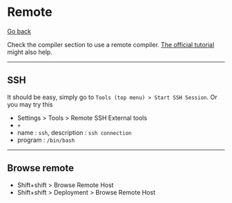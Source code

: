 # Remote

[Go back](..#clion)

Check the compiler section to use a remote compiler.
[The official tutorial](https://www.jetbrains.com/help/clion/remote-projects-support.html)
might also help.

<hr class="sl">

## SSH

It should be easy, simply go to ``Tools (top menu) > Start SSH Session``.
Or you may try this

* Settings > Tools > Remote SSH External tools
* ``+``
* name : `ssh`, description : `ssh connection`
* program : ``/bin/bash``

<hr class="sr">

## Browse remote

* Shift+shift > Browse Remote Host
* Shift+shift > Deployment > Browse Remote Host